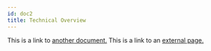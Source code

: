 ```yaml
---
id: doc2
title: Technical Overview
---
```


This is a link to [another document.](doc3.md) This is a link to an [external page.](http://www.example.com/)
